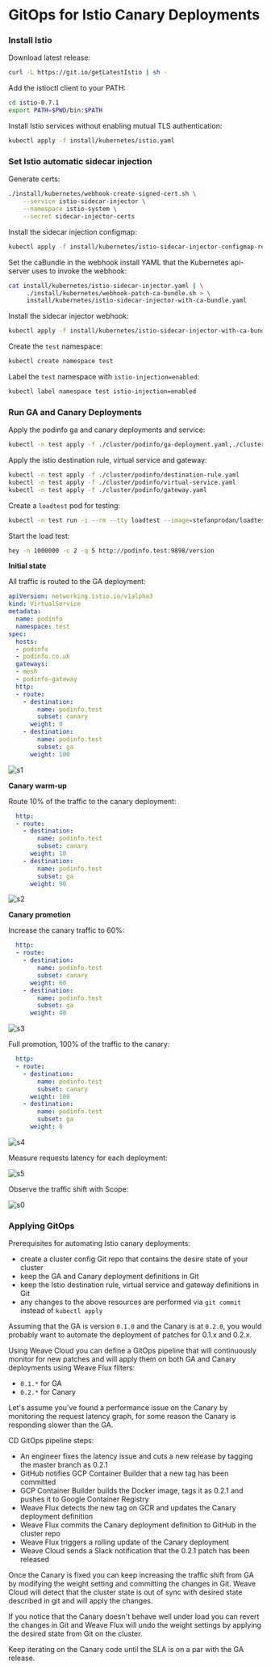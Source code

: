# GitOps for Istio Canary Deployments

### Install Istio

Download latest release:

```bash
curl -L https://git.io/getLatestIstio | sh -
```

Add the istioctl client to your PATH:

```bash
cd istio-0.7.1
export PATH=$PWD/bin:$PATH
```

Install Istio services without enabling mutual TLS authentication:

```bash
kubectl apply -f install/kubernetes/istio.yaml
``` 

### Set Istio automatic sidecar injection

Generate certs:

```bash
./install/kubernetes/webhook-create-signed-cert.sh \
    --service istio-sidecar-injector \
    --namespace istio-system \
    --secret sidecar-injector-certs
```

Install the sidecar injection configmap:

```bash
kubectl apply -f install/kubernetes/istio-sidecar-injector-configmap-release.yaml
```

Set the caBundle in the webhook install YAML that the Kubernetes api-server uses to invoke the webhook:

```bash
cat install/kubernetes/istio-sidecar-injector.yaml | \
     ./install/kubernetes/webhook-patch-ca-bundle.sh > \
     install/kubernetes/istio-sidecar-injector-with-ca-bundle.yaml
```

Install the sidecar injector webhook:

```bash
kubectl apply -f install/kubernetes/istio-sidecar-injector-with-ca-bundle.yaml
```

Create the `test` namespace:

```bash
kubectl create namespace test
```

Label the `test` namespace with `istio-injection=enabled`:

```bash
kubectl label namespace test istio-injection=enabled
```

### Run GA and Canary Deployments

Apply the podinfo ga and canary deployments and service:

```bash
kubectl -n test apply -f ./cluster/podinfo/ga-deployment.yaml,./cluster/podinfo/canary-deployment.yaml,./cluster/podinfo/service.yaml
```

Apply the istio destination rule, virtual service and gateway:

```bash
kubectl -n test apply -f ./cluster/podinfo/destination-rule.yaml
kubectl -n test apply -f ./cluster/podinfo/virtual-service.yaml
kubectl -n test apply -f ./cluster/podinfo/gateway.yaml
```

Create a `loadtest` pod for testing:

```bash
kubectl -n test run -i --rm --tty loadtest --image=stefanprodan/loadtest --restart=Never -- sh
```

Start the load test:

```bash
hey -n 1000000 -c 2 -q 5 http://podinfo.test:9898/version
```

**Initial state**

All traffic is routed to the GA deployment:

```yaml
apiVersion: networking.istio.io/v1alpha3
kind: VirtualService
metadata:
  name: podinfo
  namespace: test
spec:
  hosts:
  - podinfo
  - podinfo.co.uk
  gateways:
  - mesh
  - podinfo-gateway
  http:
  - route:
    - destination:
        name: podinfo.test
        subset: canary
      weight: 0
    - destination:
        name: podinfo.test
        subset: ga
      weight: 100
```

![s1](https://github.com/stefanprodan/k8s-podinfo/blob/master/docs/screens/istio-c-s1.png)

**Canary warm-up**

Route 10% of the traffic to the canary deployment:

```yaml
  http:
  - route:
    - destination:
        name: podinfo.test
        subset: canary
      weight: 10
    - destination:
        name: podinfo.test
        subset: ga
      weight: 90
```

![s2](https://github.com/stefanprodan/k8s-podinfo/blob/master/docs/screens/istio-c-s2.png)

**Canary promotion**

Increase the canary traffic to 60%:

```yaml
  http:
  - route:
    - destination:
        name: podinfo.test
        subset: canary
      weight: 60
    - destination:
        name: podinfo.test
        subset: ga
      weight: 40
```

![s3](https://github.com/stefanprodan/k8s-podinfo/blob/master/docs/screens/istio-c-s3.png)

Full promotion, 100% of the traffic to the canary:

```yaml
  http:
  - route:
    - destination:
        name: podinfo.test
        subset: canary
      weight: 100
    - destination:
        name: podinfo.test
        subset: ga
      weight: 0
```

![s4](https://github.com/stefanprodan/k8s-podinfo/blob/master/docs/screens/istio-c-s4.png)

Measure requests latency for each deployment:

![s5](https://github.com/stefanprodan/k8s-podinfo/blob/master/docs/screens/istio-c-s5.png)
 
Observe the traffic shift with Scope:

![s0](https://github.com/stefanprodan/k8s-podinfo/blob/master/docs/screens/istio-c-s0.png)

### Applying GitOps

Prerequisites for automating Istio canary deployments:

* create a cluster config Git repo that contains the desire state of your cluster
* keep the GA and Canary deployment definitions in Git 
* keep the Istio destination rule, virtual service and gateway definitions in Git
* any changes to the above resources are performed via `git commit` instead of `kubectl apply`

Assuming that the GA is version `0.1.0` and the Canary is at `0.2.0`, you would probably 
want to automate the deployment of patches for 0.1.x and 0.2.x. 

Using Weave Cloud you can define a GitOps pipeline that will continuously monitor for new patches 
and will apply them on both GA and Canary deployments using Weave Flux filters:

* `0.1.*` for GA
* `0.2.*` for Canary

Let's assume you've found a performance issue on the Canary by monitoring the request latency graph, for 
some reason the Canary is responding slower than the GA. 

CD GitOps pipeline steps:

* An engineer fixes the latency issue and cuts a new release by tagging the master branch as 0.2.1
* GitHub notifies GCP Container Builder that a new tag has been committed
* GCP Container Builder builds the Docker image, tags it as 0.2.1 and pushes it to Google Container Registry
* Weave Flux detects the new tag on GCR and updates the Canary deployment definition
* Weave Flux commits the Canary deployment definition to GitHub in the cluster repo
* Weave Flux triggers a rolling update of the Canary deployment
* Weave Cloud sends a Slack notification that the 0.2.1 patch has been released 

Once the Canary is fixed you can keep increasing the traffic shift from GA by modifying the weight setting 
and committing the changes in Git. Weave Cloud will detect that the cluster state is out of sync with 
desired state described in git and will apply the changes. 

If you notice that the Canary doesn't behave well under load you can revert the changes in Git and 
Weave Flux will undo the weight settings by applying the desired state from Git on the cluster.

Keep iterating on the Canary code until the SLA is on a par with the GA release. 


